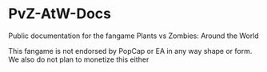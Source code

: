 # PvZ-AtW-Docs
Public documentation for the fangame Plants vs Zombies: Around the World

This fangame is not endorsed by PopCap or EA in any way shape or form. We also do not plan to monetize this either
